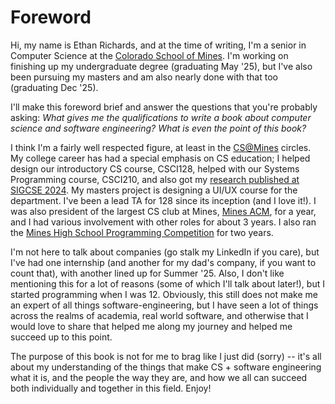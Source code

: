 # Foreword

Hi, my name is Ethan Richards, and at the time of writing, I'm a senior in
Computer Science at the [Colorado School of Mines](https://www.mines.edu). I'm 
working on finishing up my undergraduate degree (graduating May '25), but I've 
also been pursuing my masters and am also nearly done with that too (graduating Dec '25).

I'll make this foreword brief and answer the questions that you're probably
asking: *What gives me the qualifications to write a book about computer science
and software engineering? What is even the point of this book?*

I think I'm a fairly well respected figure, at least in the [CS@Mines](https://cs.mines.edu) 
circles. My college career has had a special emphasis on CS education; I helped design
our introductory CS course, CSCI128, helped with our Systems Programming course, CSCI210,
and also got my [research published at SIGCSE 2024](https://dl.acm.org/doi/10.1145/3626253.3635535).
My masters project is designing a UI/UX course for the department. I've been a lead TA for 128 since 
its inception (and I love it!). I was also president of the largest CS club at Mines, 
[Mines ACM](https://acm.mines.edu), for a year, and I had various involvement with other roles 
for about 3 years. I also ran the [Mines High School Programming Competition](https://mineshspc.com) 
for two years.

I'm not here to talk about companies (go stalk my LinkedIn if you care), but I've
had one internship (and another for my dad's company, if you want to count that), with
another lined up for Summer '25. Also, I don't like mentioning this for a lot of reasons 
(some of which I'll talk about later!), but I started programming when I was 12. 
Obviously, this still does not make me an expert of all things software-engineering, 
but I have seen a lot of things across the realms of academia, real world software,
and otherwise that I would love to share that helped me along my journey and 
helped me succeed up to this point.

The purpose of this book is not for me to brag like I just did (sorry) -- it's all about
my understanding of the things that make CS + software engineering what it is, and the
people the way they are, and how we all can succeed both individually and together in this field. Enjoy!

<!-- why i'm writing: building a habit of writing/practicing communication + also as a reflective process -->

<!-- the full book can be downloaded at this link -->
